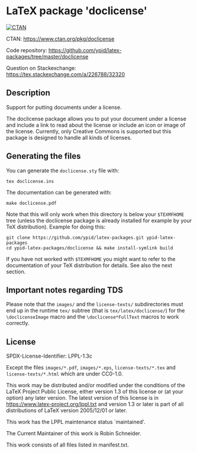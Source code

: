 <!--
SPDX-FileCopyrightText: 2015,2017-2023 Robin Schneider <ypid@riseup.net>

SPDX-License-Identifier: LPPL-1.3c

This work consists of all files listed in manifest.txt.
For more details about the licensing, refer "License" section of this file.
-->

# LaTeX package 'doclicense'

[![CTAN](https://img.shields.io/ctan/v/doclicense.svg)](https://ctan.org/pkg/doclicense)

CTAN: https://www.ctan.org/pkg/doclicense

Code repository: https://github.com/ypid/latex-packages/tree/master/doclicense

Question on Stackexchange: https://tex.stackexchange.com/a/226788/32320

## Description

Support for putting documents under a license.

The doclicense package allows you to put your document under a license and include a link
to read about the license or include an icon or image of the license.
Currently, only Creative Commons is supported but this package is designed to
handle all kinds of licenses.

## Generating the files

You can generate the `doclicense.sty` file with:

```Shell
tex doclicense.ins
```

The documentation can be generated with:

```Shell
make doclicense.pdf
```

Note that this will only work when this directory is below your
`$TEXMFHOME` tree (unless the doclicense package is already installed
for example by your TeX distribution). Example for doing this:

```Shell
git clone https://github.com/ypid/latex-packages.git ypid-latex-packages
cd ypid-latex-packages/doclicense && make install-symlink build
```

If you have not worked with `$TEXMFHOME` you might want to refer to the
documentation of your TeX distribution for details. See also the next section.

## Important notes regarding TDS

Please note that the `images/` and the `license-texts/` subdirectories must end up
in the runtime `tex/` subtree (that is `tex/latex/doclicense/`) for the
`\doclicenseImage` macro and the `\doclicense*FullText` macros to work correctly.

## License

SPDX-License-Identifier: LPPL-1.3c

Except the files `images/*.pdf`, `images/*.eps`, `license-texts/*.tex` and `license-texts/*.html` which are under CC0-1.0.

This work may be distributed and/or modified under the
conditions of the LaTeX Project Public License, either version 1.3
of this license or (at your option) any later version.
The latest version of this license is in
  https://www.latex-project.org/lppl.txt
and version 1.3 or later is part of all distributions of LaTeX
version 2005/12/01 or later.

This work has the LPPL maintenance status `maintained'.

The Current Maintainer of this work is Robin Schneider.

This work consists of all files listed in manifest.txt.
